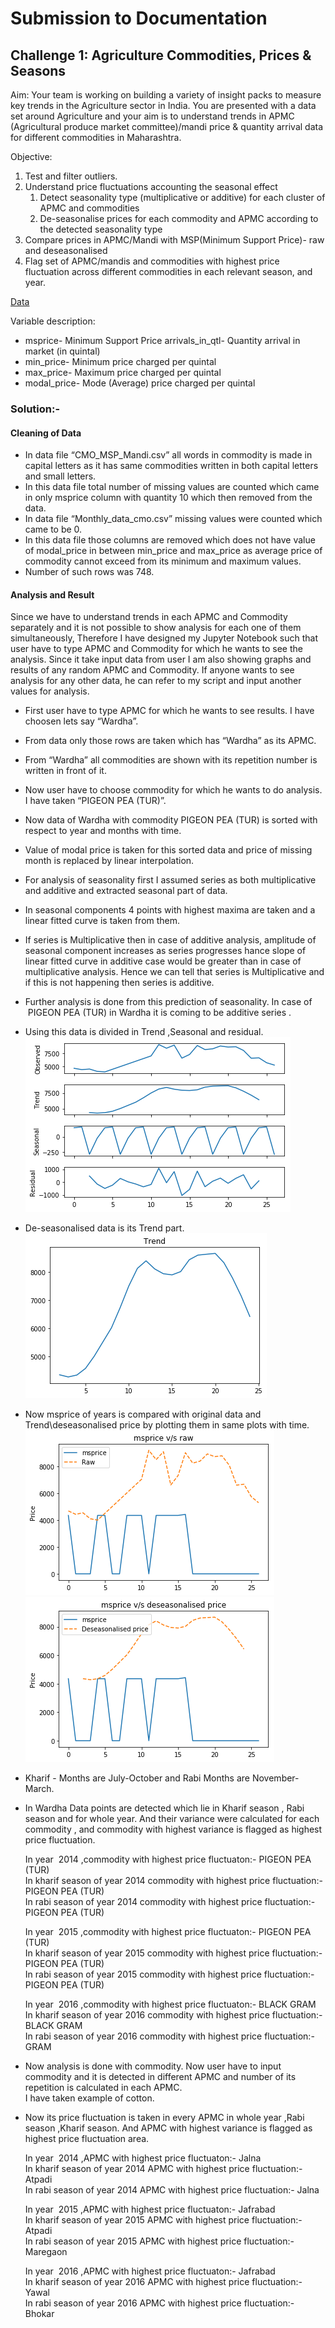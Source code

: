 # Submission to Documentation

## Challenge 1: Agriculture Commodities, Prices & Seasons

Aim: Your team is working on building a variety of insight packs to measure key trends in the Agriculture sector in India. You are presented with a data set around Agriculture and your aim is to understand trends in APMC (Agricultural produce market committee)/mandi price & quantity arrival data for different commodities in Maharashtra.

Objective:  
1. Test and filter outliers.
2. Understand price fluctuations accounting the seasonal effect  
    1. Detect seasonality type (multiplicative or additive) for each cluster of APMC and commodities
    2. De-seasonalise prices for each commodity and APMC according to the detected seasonality type
3. Compare prices in APMC/Mandi with MSP(Minimum Support Price)- raw and deseasonalised
4. Flag set of APMC/mandis and commodities with highest price fluctuation across different commodities in each relevant season, and year.

[Data]( https://drive.google.com/drive/u/0/folders/0B-zoMsiXW40gZlNtNnlINEszRTg)

Variable description:  
* msprice- Minimum Support Price
arrivals_in_qtl- Quantity arrival in market (in quintal)
* min_price- Minimum price charged per quintal
* max_price- Maximum price charged per quintal
* modal_price- Mode (Average) price charged per quintal

### Solution:-

#### Cleaning of Data
* In data file “CMO_MSP_Mandi.csv” all words in commodity is made in capital letters as it has same commodities written in both capital letters and small letters.
* In this data file total number of missing values are counted which came in only msprice column with quantity 10 which then removed from the data.
* In data file “Monthly_data_cmo.csv” missing values were counted which came to be 0.
* In this data file those columns are removed which does not have value of modal_price in between min_price and max_price as average price of commodity cannot exceed from its minimum and maximum values.
* Number of such rows was 748.

#### Analysis and Result
Since we have to understand trends in each APMC and Commodity separately and it is not possible to show analysis for each one of them simultaneously, Therefore I have designed my Jupyter Notebook such that user have to type APMC and Commodity for which he wants to see the analysis. Since it take input data from user I am also showing graphs and results of any random APMC and Commodity. If anyone wants to see analysis for any other data, he can refer to my script and input another values for analysis.
* First user have to type APMC for which he wants to see results. I have choosen lets say “Wardha”.
* From data only those rows are taken which has “Wardha” as its APMC.
* From “Wardha” all commodities are shown with its repetition number is written in front of it.
* Now user have to choose commodity for which he wants to do analysis. I have taken “PIGEON PEA (TUR)”.
* Now data of Wardha with commodity PIGEON PEA (TUR) is sorted with respect to year and months with time.
* Value of modal price is taken for this sorted data and price of missing month is replaced by linear interpolation.
* For analysis of seasonality first I assumed series as both multiplicative and additive and extracted seasonal part of data. 
* In seasonal components 4 points with highest maxima are taken and a linear fitted curve is taken from them.
* If series is Multiplicative then in case of additive analysis, amplitude of seasonal component increases as series progresses hance slope of linear fitted curve in additive case would be greater than in case of multiplicative analysis. Hence we can tell that series is Multiplicative and if this is not happening then series is additive.
* Further analysis is done from this prediction of seasonality. In case of  PIGEON PEA (TUR) in Wardha it is coming to be additive series .
* Using this data is divided in Trend ,Seasonal and residual.  
 ![alt text](Image/Decomposed_data.png "Logo Title Text 1")
 * De-seasonalised data is its Trend part.  
 ![alt text](Image/Deseasonalised.png "Logo Title Text 1")
 * Now msprice of years is compared with original data and Trend\deseasonalised price by plotting them in same plots with time.  
 ![alt text](Image/msprice_and_raw.png "Logo Title Text 1")
 ![alt text](Image/msprice_deseasonalised.png "Logo Title Text 1")
 * Kharif - Months are July-October and Rabi Months are November-March.
 * In Wardha Data points are detected which lie in Kharif season , Rabi season and for whole year. And their variance were calculated for each commodity , and commodity with highest variance is flagged as highest price fluctuation.


    In year  2014 ,commodity with highest price fluctuaton:- PIGEON PEA (TUR)  
    In kharif season of year 2014 commodity with highest price fluctuation:- PIGEON PEA (TUR)  
    In rabi season of year 2014 commodity with highest price fluctuation:- PIGEON PEA (TUR)  

    In year  2015 ,commodity with highest price fluctuaton:- PIGEON PEA (TUR)  
    In kharif season of year 2015 commodity with highest price fluctuation:- PIGEON PEA (TUR)  
    In rabi season of year 2015 commodity with highest price fluctuation:- PIGEON PEA (TUR)  

    In year  2016 ,commodity with highest price fluctuaton:- BLACK GRAM In kharif season of year 2016 commodity with highest price fluctuation:- BLACK GRAM  
    In rabi season of year 2016 commodity with highest price fluctuation:- GRAM

 * Now analysis is done with commodity. Now user have to input commodity and it is detected in different APMC and number of its repetition is calculated in each APMC.  
 I have taken example of cotton.
 * Now its price fluctuation is taken in every APMC in whole year ,Rabi season ,Kharif season. And APMC with highest variance is flagged as highest price fluctuation area.


    In year  2014 ,APMC with highest price fluctuaton:- Jalna  
    In kharif season of year 2014 APMC with highest price fluctuation:- Atpadi  
    In rabi season of year 2014 APMC with highest price fluctuation:- Jalna  

    In year  2015 ,APMC with highest price fluctuaton:- Jafrabad  
    In kharif season of year 2015 APMC with highest price fluctuation:- Atpadi  
    In rabi season of year 2015 APMC with highest price fluctuation:- Maregaon  

    In year  2016 ,APMC with highest price fluctuaton:- Jafrabad  
    In kharif season of year 2016 APMC with highest price fluctuation:- Yawal  
    In rabi season of year 2016 APMC with highest price fluctuation:- Bhokar